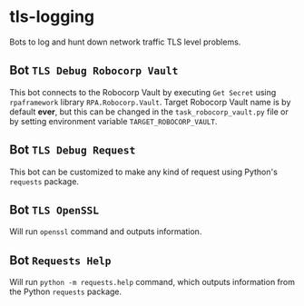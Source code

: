 # tls-logging

Bots to log and hunt down network traffic TLS level problems.


## Bot `TLS Debug Robocorp Vault` 

This bot connects to the Robocorp Vault by executing `Get Secret` using `rpaframework` library `RPA.Robocorp.Vault`.
Target Robocorp Vault name is by default **ever**, but this can be changed in the `task_robocorp_vault.py` file or by
setting environment variable `TARGET_ROBOCORP_VAULT`.

## Bot `TLS Debug Request` 

This bot can be customized to make any kind of request using Python's `requests` package.

## Bot `TLS OpenSSL`

Will run `openssl` command and outputs information.

## Bot `Requests Help`

Will run `python -m requests.help` command, which outputs information from the Python `requests` package.
